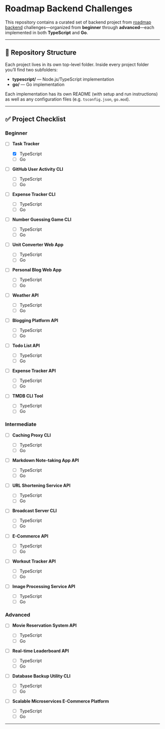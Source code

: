 # Roadmap Backend Challenges

This repository contains a curated set of backend project from [roadmap backend](https://roadmap.sh/backend/projects) challenges—organized from **beginner** through **advanced**—each implemented in both **TypeScript** and **Go**.

---

## 📂 Repository Structure

Each project lives in its own top-level folder. Inside every project folder you’ll find two subfolders:

- **typescript/** — Node.js/TypeScript implementation
- **go/** — Go implementation

Each implementation has its own README (with setup and run instructions) as well as any configuration files (e.g. `tsconfig.json`, `go.mod`).

---

## ✅ Project Checklist

### Beginner

- [ ] **Task Tracker**

  - [x] TypeScript
  - [ ] Go

- [ ] **GitHub User Activity CLI**

  - [ ] TypeScript
  - [ ] Go

- [ ] **Expense Tracker CLI**

  - [ ] TypeScript
  - [ ] Go

- [ ] **Number Guessing Game CLI**

  - [ ] TypeScript
  - [ ] Go

- [ ] **Unit Converter Web App**

  - [ ] TypeScript
  - [ ] Go

- [ ] **Personal Blog Web App**

  - [ ] TypeScript
  - [ ] Go

- [ ] **Weather API**

  - [ ] TypeScript
  - [ ] Go

- [ ] **Blogging Platform API**

  - [ ] TypeScript
  - [ ] Go

- [ ] **Todo List API**

  - [ ] TypeScript
  - [ ] Go

- [ ] **Expense Tracker API**

  - [ ] TypeScript
  - [ ] Go

- [ ] **TMDB CLI Tool**
  - [ ] TypeScript
  - [ ] Go

### Intermediate

- [ ] **Caching Proxy CLI**

  - [ ] TypeScript
  - [ ] Go

- [ ] **Markdown Note-taking App API**

  - [ ] TypeScript
  - [ ] Go

- [ ] **URL Shortening Service API**

  - [ ] TypeScript
  - [ ] Go

- [ ] **Broadcast Server CLI**

  - [ ] TypeScript
  - [ ] Go

- [ ] **E-Commerce API**

  - [ ] TypeScript
  - [ ] Go

- [ ] **Workout Tracker API**

  - [ ] TypeScript
  - [ ] Go

- [ ] **Image Processing Service API**
  - [ ] TypeScript
  - [ ] Go

### Advanced

- [ ] **Movie Reservation System API**

  - [ ] TypeScript
  - [ ] Go

- [ ] **Real-time Leaderboard API**

  - [ ] TypeScript
  - [ ] Go

- [ ] **Database Backup Utility CLI**

  - [ ] TypeScript
  - [ ] Go

- [ ] **Scalable Microservices E-Commerce Platform**
  - [ ] TypeScript
  - [ ] Go

---
